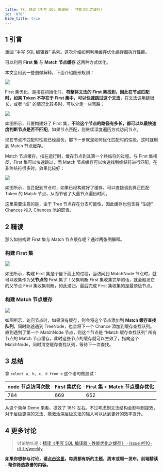 ```yaml
---
title: 78. 精读《手写 SQL 编译器 - 性能优化之缓存》
id: '078'
hide_title: true
---
```


## 1 引言

重回 “手写 SQL 编辑器” 系列。这次介绍如何利用缓存优化编译器执行性能。

可以利用 **First 集** 与 **Match 节点缓存** 这两种方式优化。

本文会用到一些图做解释，下面介绍图形规则：

![](https://cdn.jsdelivr.net/gh/ViktorWong/imgbed/img/20210408191308.png)

First 集优化，是指在初始化时，**将整体文法的 First 集找到，因此在节点匹配时，如果 Token 不存在于 First 集中，可以快速跳过这个文法**，在文法调用链很长，或者 “或” 的情况比较多时，可以少走一些弯路：

![](https://cdn.jsdelivr.net/gh/ViktorWong/imgbed/img/20210408191322.png)

如图所示，只要构建好了 First 集，**不论这个节点的路径有多长，都可以以最快速度判断节点是否不匹配**。如果节点匹配，则继续深度遍历方式访问节点。

现在节点不匹配时性能已经最优，那下一步就是如何优化匹配时的性能，这时就用到 Match 节点缓存。

Match 节点缓存，指在运行时，缓存节点到其第一个终结符的过程。与 First 集相反，First 集可以快速跳过，而 Match 节点缓存可以快速找到终结符进行匹配，在非终结符很多时，效果比较好：

![](https://cdn.jsdelivr.net/gh/ViktorWong/imgbed/img/20210408191332.png)

如图所示，当匹配到节点时，如果已经构建好了缓存，可以直接调到真正匹配 Token 的 Match 节点，从而节省了大量节点遍历时间。

这里需要注意的是，由于 Tree 节点存在分支可能性，因此缓存也包含将 “沿途” Chances 推入 Chances 池的职责。

## 2 精读

那么如何构建 First 集与 Match 节点缓存呢？通过两张图解释。

### 构建 First 集

![](https://cdn.jsdelivr.net/gh/ViktorWong/imgbed/img/20210408191345.png)

如图所示，构建 First 集是个自下而上的过程，当访问到 MatchNode 节点时，就可以收集作为**父节点的** First 集了！父集判断 First 集收集完毕的话，就会触发它的父节点 First 集收集判断，如此递归，最后完成 First 集收集的是最顶级节点。

### 构建 Match 节点缓存

![](https://cdn.jsdelivr.net/gh/ViktorWong/imgbed/img/20210408191359.png)

如图所示，访问节点时，如果没有缓存，则会将这个节点添加到 **Match 缓存查找队列**，同时路途遇到 TreeNode，也会将下一个 Chance 添加到缓存查找队列。直到遇到了第一个 MatchNode 节点，则这个节点是 “Match 缓存查找队列” 所有节点的 Match 节点缓存，此时这些节点的缓存就可以生效了，指向这个 MatchNode，同时清空缓存查找队列，等待下一次查找。

## 3 总结

拿 `select a, b, c, d from e` 这个语句做测试：

| node 节点访问次数 | First 集优化 | First 集 + Match 节点缓存优化 |
| ----------------- | ------------ | ----------------------------- |
| 784               | 669          | 652                           |

从这个简单 Demo 来看，提效了 16% 左右。不过考虑到文法结构会影响到提效，对于层级更深的文法、能激活深层级文法的输入可以达到更好的效率提升。

## 4 更多讨论

> 讨论地址是：[精读《手写 SQL 编译器 - 性能优化之缓存》 · Issue #110 · dt-fe/weekly](https://github.com/dt-fe/weekly/issues/110)

**如果你想参与讨论，请[点击这里](https://github.com/dt-fe/weekly)，每周都有新的主题，周末或周一发布。前端精读 - 帮你筛选靠谱的内容。**

